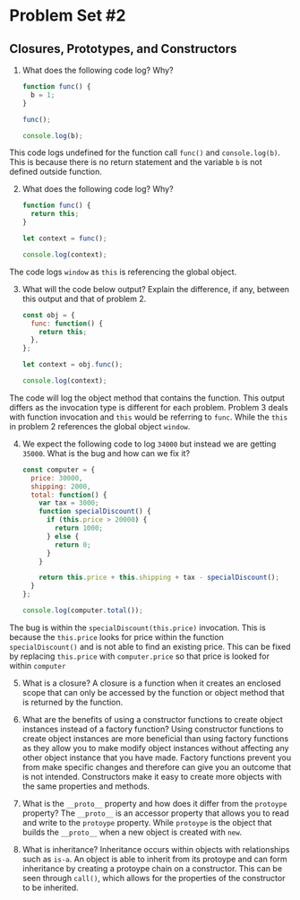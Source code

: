 # Problem Set #2
## Closures, Prototypes, and Constructors

1. What does the following code log? Why?
      ```javascript
      function func() {
        b = 1;
      }

      func();

      console.log(b);
      ```
      
  This code logs undefined for the function call `func()` and `console.log(b)`. This is because there is no return statement and the variable `b` is not defined outside function. 

2. What does the following code log? Why?
      ```javascript
      function func() {
        return this;
      }

      let context = func();

      console.log(context);
      ```
  The code logs `window` as `this` is referencing the global object. 

3. What will the code below output? Explain the difference, if any, between this output and that of problem 2.
      ```javascript
      const obj = {
        func: function() {
          return this;
        },
      };

      let context = obj.func();

      console.log(context);
      ```
  The code will log the object method that contains the function. This output differs as the invocation type is different for each problem. Problem 3 deals with function invocation and `this` would be referring to `func`. While the `this` in problem 2 references the global object `window`.

4. We expect the following code to log `34000` but instead we are getting `35000`. What is the bug and how can we fix it?
      ```javascript
      const computer = {
        price: 30000,
        shipping: 2000,
        total: function() {
          var tax = 3000;
          function specialDiscount() {
            if (this.price > 20000) {
              return 1000;
            } else {
              return 0;
            }
          }

          return this.price + this.shipping + tax - specialDiscount();
        }
      };

      console.log(computer.total());
      ```
  The bug is within the `specialDiscount(this.price)` invocation. This is because the `this.price` looks for price within the function `specialDiscount()` and is not able to find an existing price. This can be fixed by replacing `this.price` with `computer.price` so that price is looked for within `computer`

5. What is a closure?
  A closure is a function when it creates an enclosed scope that can only be accessed by the function or object method that is returned by the function.

6. What are the benefits of using a constructor functions to create object instances instead of a factory function?
  Using constructor functions to create object instances are more beneficial than using factory functions as they allow you to make modify object instances without affecting any other object instance that you have made. Factory functions prevent you from make specific changes and therefore can give you an outcome that is not intended. Constructors make it easy to create more objects with the same properties and methods.

7. What is the `__proto__` property and how does it differ from the `protoype` property?
  The `__proto__` is an accessor property that allows you to read and write to the `protoype` property. While `protoype` is the object that builds the `__proto__` when a new object is created with `new`.

8. What is inheritance?
  Inheritance occurs within objects with relationships such as `is-a`. An object is able to inherit from its protoype and can form inheritance by creating a protoype chain on a constructor. This can be seen through `call()`, which allows for the properties of the constructor to be inherited. 